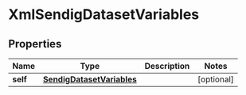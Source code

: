 

# XmlSendigDatasetVariables


## Properties

| Name | Type | Description | Notes |
|------------ | ------------- | ------------- | -------------|
|**self** | [**SendigDatasetVariables**](SendigDatasetVariables.md) |  |  [optional] |



